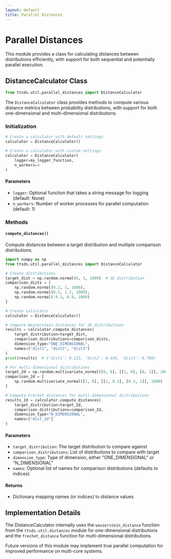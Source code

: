 ```yaml
---
layout: default
title: Parallel Distances
---
```


# Parallel Distances

This module provides a class for calculating distances between distributions efficiently, with support for both sequential and potentially parallel execution.

## DistanceCalculator Class

```python
from ttsds.util.parallel_distances import DistanceCalculator
```

The `DistanceCalculator` class provides methods to compute various distance metrics between probability distributions, with support for both one-dimensional and multi-dimensional distributions.

### Initialization

```python
# Create a calculator with default settings
calculator = DistanceCalculator()

# Create a calculator with custom settings
calculator = DistanceCalculator(
    logger=my_logger_function,
    n_workers=4
)
```

#### Parameters

- `logger`: Optional function that takes a string message for logging (default: None)
- `n_workers`: Number of worker processes for parallel computation (default: 1)

### Methods

#### `compute_distances()`

Compute distances between a target distribution and multiple comparison distributions.

```python
import numpy as np
from ttsds.util.parallel_distances import DistanceCalculator

# Create distributions
target_dist = np.random.normal(0, 1, 1000)  # 1D distribution
comparison_dists = [
    np.random.normal(0.2, 1, 1000),
    np.random.normal(0.5, 1.2, 1000),
    np.random.normal(-0.3, 0.8, 1000)
]

# Create calculator
calculator = DistanceCalculator()

# Compute Wasserstein distances for 1D distributions
results = calculator.compute_distances(
    target_distribution=target_dist,
    comparison_distributions=comparison_dists,
    dimension_type="ONE_DIMENSIONAL",
    names=["dist1", "dist2", "dist3"]
)
print(results)  # {'dist1': 0.123, 'dist2': 0.456, 'dist3': 0.789}

# For multi-dimensional distributions
target_2d = np.random.multivariate_normal([0, 0], [[1, 0], [0, 1]], 1000)
comparison_2d = [
    np.random.multivariate_normal([1, 0], [[1, 0.2], [0.2, 1]], 1000)
]

# Compute Fréchet distances for multi-dimensional distributions
results_2d = calculator.compute_distances(
    target_distribution=target_2d,
    comparison_distributions=comparison_2d,
    dimension_type="N_DIMENSIONAL",
    names=["dist_2d"]
)
```

#### Parameters

- `target_distribution`: The target distribution to compare against
- `comparison_distributions`: List of distributions to compare with target
- `dimension_type`: Type of dimension, either "ONE_DIMENSIONAL" or "N_DIMENSIONAL"
- `names`: Optional list of names for comparison distributions (defaults to indices)

#### Returns

- Dictionary mapping names (or indices) to distance values

## Implementation Details

The DistanceCalculator internally uses the `wasserstein_distance` function from the `ttsds.util.distances` module for one-dimensional distributions and the `frechet_distance` function for multi-dimensional distributions.

Future versions of this module may implement true parallel computation for improved performance on multi-core systems. 